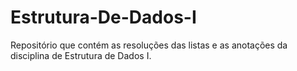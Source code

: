 # Estrutura-De-Dados-I
Repositório que contém as resoluções das listas e as anotações da disciplina de Estrutura de Dados I.
